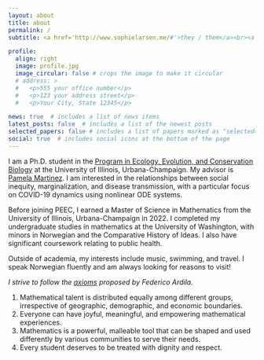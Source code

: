 ```yaml
---
layout: about
title: about
permalink: /
subtitle: <a href='http://www.sophielarsen.me/#'>they / them</a><br><a href="mailto:sll4@illinois.edu">sll4 (at) illinois.edu</a>

profile:
  align: right
  image: profile.jpg
  image_circular: false # crops the image to make it circular
  # address: >
  #   <p>555 your office number</p>
  #   <p>123 your address street</p>
  #   <p>Your City, State 12345</p>

news: true  # includes a list of news items
latest_posts: false  # includes a list of the newest posts
selected_papers: false # includes a list of papers marked as "selected={true}"
social: true  # includes social icons at the bottom of the page
---
```


I am a Ph.D. student in the [Program in Ecology, Evolution, and Conservation Biology](https://peec.illinois.edu/) at the University of Illinois, Urbana-Champaign. My advisor is [Pamela Martinez](https://mcb.illinois.edu/faculty/profile/pamelapm/). I am interested in the relationships between social inequity, marginalization, and disease transmission, with a particular focus on COVID-19 dynamics using nonlinear ODE systems.

Before joining PEEC, I earned a Master of Science in Mathematics from the University of Illinois, Urbana-Champaign in 2022. I completed my undergraduate studies in mathematics at the University of Washington, with minors in Norwegian and the Comparative History of Ideas. I also have significant coursework relating to public health.

Outside of academia, my interests include music, swimming, and travel. I speak Norwegian fluently and am always looking for reasons to visit! 

*I strive to follow the [axioms](http://math.sfsu.edu/federico/Articles/noticesfinal.pdf) proposed by Federico Ardila.*

1. Mathematical talent is distributed equally among different groups, irrespective of geographic, demographic, and economic boundaries.
2. Everyone can have joyful, meaningful, and empowering mathematical experiences.
3. Mathematics is a powerful, malleable tool that can be shaped and used differently by various communities to serve their needs.
4. Every student deserves to be treated with dignity and respect.


<!-- Write your biography here. Tell the world about yourself. Link to your favorite [subreddit](http://reddit.com). You can put a picture in, too. The code is already in, just name your picture `prof_pic.jpg` and put it in the `img/` folder.

Put your address / P.O. box / other info right below your picture. You can also disable any of these elements by editing `profile` property of the YAML header of your `_pages/about.md`. Edit `_bibliography/papers.bib` and Jekyll will render your [publications page](/al-folio/publications/) automatically.

Link to your social media connections, too. This theme is set up to use [Font Awesome icons](http://fortawesome.github.io/Font-Awesome/) and [Academicons](https://jpswalsh.github.io/academicons/), like the ones below. Add your Facebook, Twitter, LinkedIn, Google Scholar, or just disable all of them. -->
